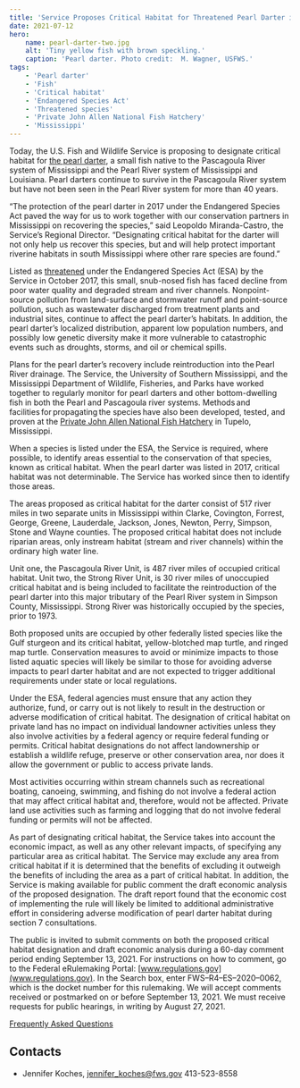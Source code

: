 ```yaml
---
title: 'Service Proposes Critical Habitat for Threatened Pearl Darter in Mississippi'
date: 2021-07-12
hero:
    name: pearl-darter-two.jpg
    alt: 'Tiny yellow fish with brown speckling.'
    caption: 'Pearl darter. Photo credit:  M. Wagner, USFWS.'
tags:
    - 'Pearl darter'
    - 'Fish'
    - 'Critical habitat'
    - 'Endangered Species Act'
    - 'Threatened species'
    - 'Private John Allen National Fish Hatchery'
    - 'Mississippi'
---
```


Today, the U.S. Fish and Wildlife Service is proposing to designate critical habitat for [the pearl darter](/wildlife/fishes/pearl-darter/), a small fish native to the Pascagoula River system of Mississippi and the Pearl River system of Mississippi and Louisiana. Pearl darters continue to survive in the Pascagoula River system but have not been seen in the Pearl River system for more than 40 years.  

“The protection of the pearl darter in 2017 under the Endangered Species Act paved the way for us to work together with our conservation partners in Mississippi on recovering the species,” said Leopoldo Miranda-Castro, the Service’s Regional Director. “Designating critical habitat for the darter will not only help us recover this species, but and will help protect important riverine habitats in south Mississippi where other rare species are found.” 

Listed as [threatened](https://www.fws.gov/endangered/esa-library/pdf/esa_basics.pdf) under the Endangered Species Act (ESA) by the Service in October 2017, this small, snub-nosed fish has faced decline from poor water quality and degraded stream and river channels. Nonpoint-source pollution from land-surface and stormwater runoff and point-source pollution, such as wastewater discharged from treatment plants and industrial sites, continue to affect the pearl darter’s habitats. In addition, the pearl darter’s localized distribution, apparent low population numbers, and possibly low genetic diversity make it more vulnerable to catastrophic events such as droughts, storms, and oil or chemical spills. 

Plans for the pearl darter’s recovery include reintroduction into the Pearl River drainage. The Service, the University of Southern Mississippi, and the Mississippi Department of Wildlife, Fisheries, and Parks have worked together to regularly monitor for pearl darters and other bottom-dwelling fish in both the Pearl and Pascagoula river systems. Methods and facilities for propagating the species have also been developed, tested, and proven at the [Private John Allen National Fish Hatchery](https://www.fws.gov/southeast/private-john-allen/) in Tupelo, Mississippi. 

When a species is listed under the ESA, the Service is required, where possible, to identify areas essential to the conservation of that species, known as critical habitat. When the pearl darter was listed in 2017, critical habitat was not determinable. The Service has worked since then to identify those areas.  

The areas proposed as critical habitat for the darter consist of 517 river miles in two separate units in Mississippi within Clarke, Covington, Forrest, George, Greene, Lauderdale, Jackson, Jones, Newton, Perry, Simpson, Stone and Wayne counties. The proposed critical habitat does not include riparian areas, only instream habitat (stream and river channels) within the ordinary high water line. 

Unit one, the Pascagoula River Unit, is 487 river miles of occupied critical habitat. Unit two, the Strong River Unit, is 30 river miles of unoccupied critical habitat and is being included to facilitate the reintroduction of the pearl darter into this major tributary of the Pearl River system in Simpson County, Mississippi. Strong River was historically occupied by the species, prior to 1973. 

Both proposed units are occupied by other federally listed species like the Gulf sturgeon and its critical habitat, yellow-blotched map turtle, and ringed map turtle. Conservation measures to avoid or minimize impacts to those listed aquatic species will likely be similar to those for avoiding adverse impacts to pearl darter habitat and are not expected to trigger additional requirements under state or local regulations.  

Under the ESA, federal agencies must ensure that any action they authorize, fund, or carry out is not likely to result in the destruction or adverse modification of critical habitat. The designation of critical habitat on private land has no impact on individual landowner activities unless they also involve activities by a federal agency or require federal funding or permits. Critical habitat designations do not affect landownership or establish a wildlife refuge, preserve or other conservation area, nor does it allow the government or public to access private lands.  

Most activities occurring within stream channels such as recreational boating, canoeing, swimming, and fishing do not involve a federal action that may affect critical habitat and, therefore, would not be affected. Private land use activities such as farming and logging that do not involve federal funding or permits will not be affected.  

As part of designating critical habitat, the Service takes into account the economic impact, as well as any other relevant impacts, of specifying any particular area as critical habitat. The Service may exclude any area from critical habitat if it is determined that the benefits of excluding it outweigh the benefits of including the area as a part of critical habitat. In addition, the Service is making available for public comment the draft economic analysis of the proposed designation. The draft report found that the economic cost of implementing the rule will likely be limited to additional administrative effort in considering adverse modification of pearl darter habitat during section 7 consultations.  

The public is invited to submit comments on both the proposed critical habitat designation and draft economic analysis during a 60-day comment period ending September 13, 2021. For instructions on how to comment, go to the Federal eRulemaking Portal: [www.regulations.gov](www.regulations.gov).  In the Search box, enter FWS–R4–ES–2020–0062, which is the docket number for this rulemaking.  We will accept comments received or postmarked on or before September 13, 2021. We must receive requests for public hearings, in writing by August 27, 2021.  

[Frequently Asked Questions](/faq/proposed-critical-habitat-for-the-pearl-darter-in-mississippi-FAQ/)

## Contacts

- Jennifer Koches, [jennifer_koches@fws.gov](mailto:jennifer_koches@fws.gov) 413-523-8558
